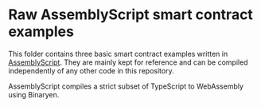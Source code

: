 # Raw AssemblyScript smart contract examples

This folder contains three basic smart contract examples written in [AssemblyScript](https://github.com/AssemblyScript/assemblyscript).
They are mainly kept for reference and can be compiled independently of any other code in this repository.

AssemblyScript compiles a strict subset of TypeScript to WebAssembly using Binaryen.
